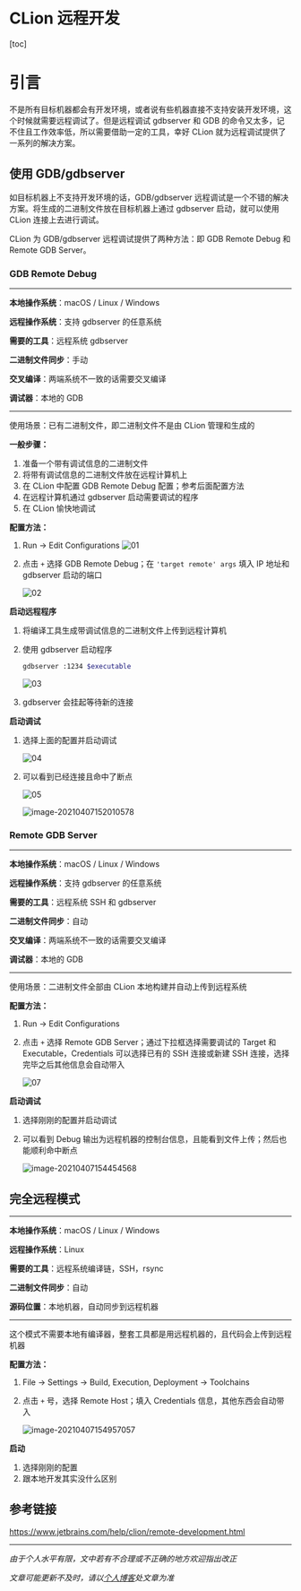 # CLion 远程开发

[toc]


# 引言

不是所有目标机器都会有开发环境，或者说有些机器直接不支持安装开发环境，这个时候就需要远程调试了。但是远程调试 gdbserver 和 GDB 的命令又太多，记不住且工作效率低，所以需要借助一定的工具，幸好 CLion 就为远程调试提供了一系列的解决方案。



## 使用 GDB/gdbserver

如目标机器上不支持开发环境的话，GDB/gdbserver 远程调试是一个不错的解决方案。将生成的二进制文件放在目标机器上通过 gdbserver 启动，就可以使用 CLion 连接上去进行调试。

CLion 为 GDB/gdbserver 远程调试提供了两种方法：即 GDB Remote Debug 和 Remote GDB Server。



### GDB Remote Debug

---

**本地操作系统**：macOS / Linux / Windows

**远程操作系统**：支持 gdbserver 的任意系统

**需要的工具**：远程系统 gdbserver

**二进制文件同步**：手动

**交叉编译**：两端系统不一致的话需要交叉编译

**调试器**：本地的 GDB

---

使用场景：已有二进制文件，即二进制文件不是由 CLion 管理和生成的

**一般步骤：**

1. 准备一个带有调试信息的二进制文件
2. 将带有调试信息的二进制文件放在远程计算机上
3. 在 CLion 中配置 GDB Remote Debug 配置；参考后面配置方法
4. 在远程计算机通过 gdbserver 启动需要调试的程序
5. 在 CLion 愉快地调试

**配置方法：**

1. Run -> Edit Configurations
   ![01](img/002/01.png)

2. 点击 ```+``` 选择 GDB Remote Debug；在 ```'target remote' args``` 填入 IP 地址和 gdbserver 启动的端口

   ![02](img/002/02.png)

**启动远程程序**

1. 将编译工具生成带调试信息的二进制文件上传到远程计算机

2. 使用 gdbserver 启动程序

   ```bash
   gdbserver :1234 $executable
   ```

   ![03](img/002/03.png)
   
3. gdbserver 会挂起等待新的连接

**启动调试**

1. 选择上面的配置并启动调试

   ![04](img/002/04.png)

2. 可以看到已经连接且命中了断点

   ![05](img/002/05.png)

   ![image-20210407152010578](img/002/06.png)



### Remote GDB Server

---

**本地操作系统**：macOS / Linux / Windows

**远程操作系统**：支持 gdbserver 的任意系统

**需要的工具**：远程系统 SSH 和 gdbserver

**二进制文件同步**：自动

**交叉编译**：两端系统不一致的话需要交叉编译

**调试器**：本地的 GDB

---

使用场景：二进制文件全部由 CLion 本地构建并自动上传到远程系统

**配置方法：**

1. Run -> Edit Configurations

2. 点击 ```+``` 选择 Remote GDB Server；通过下拉框选择需要调试的 Target 和 Executable，Credentials 可以选择已有的 SSH 连接或新建 SSH 连接，选择完毕之后其他信息会自动带入

   ![07](img/002/07.png)

**启动调试**

1. 选择刚刚的配置并启动调试

2. 可以看到 Debug 输出为远程机器的控制台信息，且能看到文件上传；然后也能顺利命中断点

   ![image-20210407154454568](img/002/08.png)



## 完全远程模式

---

**本地操作系统**：macOS / Linux / Windows

**远程操作系统**：Linux

**需要的工具**：远程系统编译链，SSH，rsync

**二进制文件同步**：自动

**源码位置**：本地机器，自动同步到远程机器

---

这个模式不需要本地有编译器，整套工具都是用远程机器的，且代码会上传到远程机器

**配置方法：**

1. File -> Settings -> Build, Execution, Deployment -> Toolchains

2. 点击 ```+``` 号，选择 Remote Host；填入 Credentials 信息，其他东西会自动带入

   ![image-20210407154957057](img/002/09.png)

**启动**

1. 选择刚刚的配置
2. 跟本地开发其实没什么区别



## 参考链接

<https://www.jetbrains.com/help/clion/remote-development.html>






***
*由于个人水平有限，文中若有不合理或不正确的地方欢迎指出改正*

*文章可能更新不及时，请以[个人博客](https://zcteo.top/)处文章为准*

